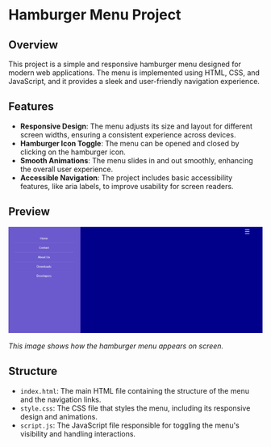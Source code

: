 # Hamburger Menu Project

## Overview
This project is a simple and responsive hamburger menu designed for modern web applications. The menu is implemented using HTML, CSS, and JavaScript, and it provides a sleek and user-friendly navigation experience.

## Features
- **Responsive Design**: The menu adjusts its size and layout for different screen widths, ensuring a consistent experience across devices.
- **Hamburger Icon Toggle**: The menu can be opened and closed by clicking on the hamburger icon.
- **Smooth Animations**: The menu slides in and out smoothly, enhancing the overall user experience.
- **Accessible Navigation**: The project includes basic accessibility features, like aria labels, to improve usability for screen readers.

## Preview

![Preview](preview.png)

*This image shows how the hamburger menu appears on screen.*

## Structure
- `index.html`: The main HTML file containing the structure of the menu and the navigation links.
- `style.css`: The CSS file that styles the menu, including its responsive design and animations.
- `script.js`: The JavaScript file responsible for toggling the menu's visibility and handling interactions.

